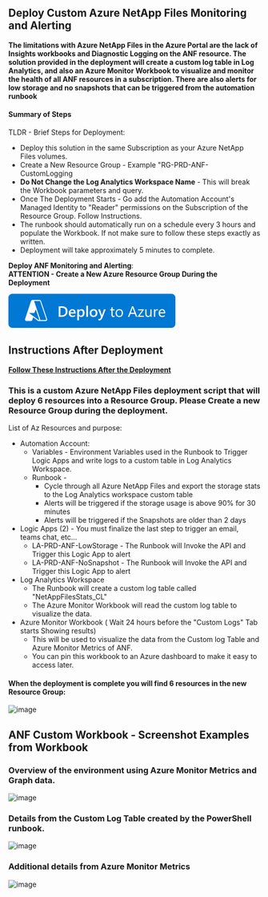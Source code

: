 
##  **Deploy** Custom Azure NetApp Files Monitoring and Alerting

**The limitations with Azure NetApp Files in the Azure Portal are the lack of Insights workbooks and Diagnostic Logging on the ANF resource. The solution provided in the deployment will create a custom log table in Log Analytics, and also an Azure Monitor Workbook to visualize and monitor the health of all ANF resources in a subscription. There are also alerts for low storage and no snapshots that can be triggered from the automation runbook**

#### **Summary of Steps**
TLDR - Brief Steps for Deployment:
 - Deploy this solution in the same Subscription as your Azure NetApp Files volumes. 
 - Create a New Resource Group - Example "RG-PRD-ANF-CustomLogging
 - **Do Not Change the Log Analytics Workspace Name** - This will break the Workbook parameters and query.
 - Once The Deployment Starts - Go add the Automation Account's Managed Identity to "Reader" permissions on the Subscription of the Resource Group. Follow Instructions.
 - The runbook should automatically run on a schedule every 3 hours and populate the Workbook. If not make sure to follow these steps exactly as written.
 - Deployment will take approximately 5 minutes to complete.

**Deploy ANF Monitoring and Alerting**:  
**ATTENTION - Create a New Azure Resource Group During the Deployment**

[![Deploy To Azure](https://raw.githubusercontent.com/Azure/azure-quickstart-templates/master/1-CONTRIBUTION-GUIDE/images/deploytoazure.svg?sanitize=true)](https://portal.azure.com/#create/Microsoft.Template/uri/https%3A%2F%2Fraw.githubusercontent.com%2Fbsonnek%2FAzure-NetApp-Files-Workbook-and-Monitoring%2Fmain%2FANF-MonitoringAndAlerting%2FARMDeploy.json)


## Instructions After Deployment
**[Follow These Instructions After the Deployment](https://github.com/bsonnek/Azure-NetApp-Files-Workbook-and-Monitoring/blob/main/ANF-MonitoringAndAlerting/Instructions.md)**

### This is a custom Azure NetApp Files deployment script that will deploy 6 resources into a Resource Group. Please Create a new Resource Group during the deployment.
List of Az Resources and purpose:
 - Automation Account:
	 - Variables - Environment Variables used in the Runbook to Trigger Logic Apps and write logs to a custom table in Log Analytics Workspace.
	 - Runbook - 
		 - Cycle through all Azure NetApp Files and export the storage stats to the Log Analytics workspace custom table
		 - Alerts will be triggered if the storage usage is above 90% for 30 minutes
         - Alerts will be triggered if the Snapshots are older than 2 days
 - Logic Apps (2) - You must finalize the last step to trigger an email, teams chat, etc... 
	 - LA-PRD-ANF-LowStorage - The Runbook will Invoke the API and Trigger this Logic App to alert
	 - LA-PRD-ANF-NoSnapshot - The Runbook will Invoke the API and Trigger this Logic App to alert
 - Log Analytics Workspace
	 - The Runbook will create a custom log table called "NetAppFilesStats_CL"
	 - The Azure Monitor Workbook will read the custom log table to visualize the data.
 - Azure Monitor Workbook ( Wait 24 hours before the "Custom Logs" Tab starts Showing results)
	 - This will be used to visualize the data from the Custom log Table and Azure Monitor Metrics of ANF.
	 - You can pin this workbook to an Azure dashboard to make it easy to access later.


#### When the deployment is complete you will find 6 resources in the new Resource Group:

![image](https://user-images.githubusercontent.com/10324197/226236789-d7980477-ba85-44bb-a469-8e9327869bb7.png)

## ANF Custom Workbook - Screenshot Examples from Workbook

### Overview of the environment using Azure Monitor Metrics and Graph data.

![image](https://user-images.githubusercontent.com/10324197/226236184-6713c0ee-a5ed-4361-836a-18766d93e584.png)

### Details from the Custom Log Table created by the PowerShell runbook.

![image](https://user-images.githubusercontent.com/10324197/226235878-e5dcede9-036e-4a6e-a7d1-c0f67194977e.png)

### Additional details from Azure Monitor Metrics

![image](https://user-images.githubusercontent.com/10324197/226236611-7aad9c52-504c-4d4b-b61b-a16292b4f457.png)
